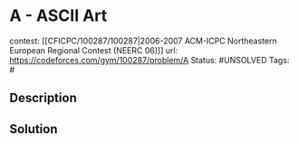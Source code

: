 # A - ASCII Art

contest: [[CFICPC/100287/100287|2006-2007 ACM-ICPC Northeastern European Regional Contest (NEERC 06)]]
url: https://codeforces.com/gym/100287/problem/A
Status: #UNSOLVED
Tags: #

## Description

## Solution

